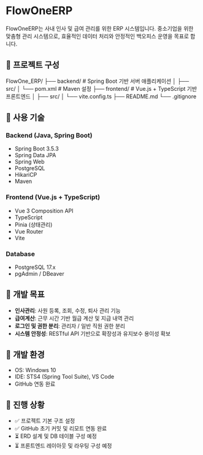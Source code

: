 # FlowOneERP

FlowOneERP는 사내 인사 및 급여 관리를 위한 ERP 시스템입니다. 중소기업을 위한 맞춤형 관리 시스템으로, 효율적인 데이터 처리와 안정적인 백오피스 운영을 목표로 합니다.

## 🧩 프로젝트 구성

FlowOne_ERP/
├── backend/ # Spring Boot 기반 서버 애플리케이션
│ ├── src/
│ └── pom.xml # Maven 설정
├── frontend/ # Vue.js + TypeScript 기반 프론트엔드
│ ├── src/
│ └── vite.config.ts
├── README.md
└── .gitignore

## 🔧 사용 기술

### Backend (Java, Spring Boot)
- Spring Boot 3.5.3
- Spring Data JPA
- Spring Web
- PostgreSQL
- HikariCP
- Maven

### Frontend (Vue.js + TypeScript)
- Vue 3 Composition API
- TypeScript
- Pinia (상태관리)
- Vue Router
- Vite

### Database
- PostgreSQL 17.x
- pgAdmin / DBeaver

## 🚀 개발 목표

- **인사관리**: 사원 등록, 조회, 수정, 퇴사 관리 기능
- **급여계산**: 근무 시간 기반 월급 계산 및 지급 내역 관리
- **로그인 및 권한 분리**: 관리자 / 일반 직원 권한 분리
- **시스템 안정성**: RESTful API 기반으로 확장성과 유지보수 용이성 확보

## 📌 개발 환경

- OS: Windows 10
- IDE: STS4 (Spring Tool Suite), VS Code
- GitHub 연동 완료

## 📂 진행 상황

- ✅ 프로젝트 기본 구조 설정
- ✅ GitHub 초기 커밋 및 리모트 연동 완료
- ⏳ ERD 설계 및 DB 테이블 구성 예정
- ⏳ 프론트엔드 레이아웃 및 라우팅 구성 예정
